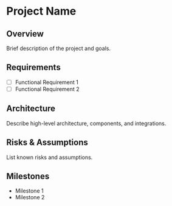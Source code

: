 # Project Name

## Overview
Brief description of the project and goals.

## Requirements
- [ ] Functional Requirement 1
- [ ] Functional Requirement 2

## Architecture
Describe high-level architecture, components, and integrations.

## Risks & Assumptions
List known risks and assumptions.

## Milestones
- Milestone 1
- Milestone 2
